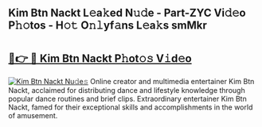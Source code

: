 ## Kim Btn Nackt L𝚎a𝚔ed N𝚞𝚍e - Part-ZYC Vi𝚍𝚎o P𝚑𝚘tos - H𝚘𝚝 O𝚗𝚕yf𝚊ns L𝚎a𝚔s smMkr

# <h2><a href="http://kf7978.oniu.top/?m=Kim+Btn+Nackt">🔗👉 🔴 Kim Btn Nackt P𝚑ot𝚘𝚜 V𝚒d𝚎o</a></h2>

[![Kim Btn Nackt Nu𝚍e𝚜](https://i.imgur.com/0qMVB7G.gif)](http://kf7978.oniu.top/?m=Kim+Btn+Nackt)
Online creator and multimedia entertainer Kim Btn Nackt, acclaimed for distributing dance and lifestyle knowledge through popular dance routines and brief clips. Extraordinary entertainer Kim Btn Nackt, famed for their exceptional skills and accomplishments in the world of amusement.  
